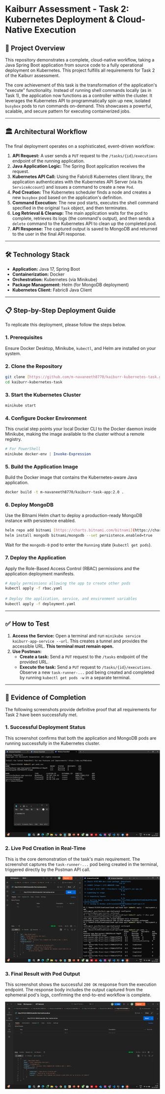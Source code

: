 # Kaiburr Assessment - Task 2: Kubernetes Deployment & Cloud-Native Execution

## 🚀 Project Overview

This repository demonstrates a complete, cloud-native workflow, taking a Java Spring Boot application from source code to a fully operational deployment on Kubernetes. This project fulfills all requirements for Task 2 of the Kaiburr assessment.

The core achievement of this task is the transformation of the application's "execute" functionality. Instead of running shell commands locally (as in Task 1), the application now functions as a controller within the cluster. It leverages the Kubernetes API to programmatically spin up new, isolated `busybox` pods to run commands on-demand. This showcases a powerful, scalable, and secure pattern for executing containerized jobs.

---

## 🏛️ Architectural Workflow

The final deployment operates on a sophisticated, event-driven workflow:

1.  **API Request:** A user sends a `PUT` request to the `/tasks/{id}/executions` endpoint of the running application.
2.  **Java Application Logic:** The Spring Boot application receives the request.
3.  **Kubernetes API Call:** Using the Fabric8 Kubernetes client library, the application authenticates with the Kubernetes API Server (via its `ServiceAccount`) and issues a command to create a new `Pod`.
4.  **Pod Creation:** The Kubernetes scheduler finds a node and creates a new `busybox` pod based on the application's definition.
5.  **Command Execution:** The new pod starts, executes the shell command specified in the original `Task` object, and then terminates.
6.  **Log Retrieval & Cleanup:** The main application waits for the pod to complete, retrieves its logs (the command's output), and then sends a `delete` command to the Kubernetes API to clean up the completed pod.
7.  **API Response:** The captured output is saved to MongoDB and returned to the user in the final API response.

---

## 🛠️ Technology Stack

* **Application:** Java 17, Spring Boot
* **Containerization:** Docker
* **Orchestration:** Kubernetes (via Minikube)
* **Package Management:** Helm (for MongoDB deployment)
* **Kubernetes Client:** Fabric8 Java Client

---

## 📋 Step-by-Step Deployment Guide

To replicate this deployment, please follow the steps below.

### 1. Prerequisites
Ensure Docker Desktop, Minikube, `kubectl`, and Helm are installed on your system.

### 2. Clone the Repository
```bash
git clone [https://github.com/m-navaneeth8770/kaiburr-kubernetes-task.git](https://github.com/m-navaneeth8770/kaiburr-kubernetes-task.git)
cd kaiburr-kubernetes-task
```

### 3. Start the Kubernetes Cluster
```bash
minikube start
```

### 4. Configure Docker Environment
This crucial step points your local Docker CLI to the Docker daemon inside Minikube, making the image available to the cluster without a remote registry.
```powershell
# For PowerShell
minikube docker-env | Invoke-Expression
```

### 5. Build the Application Image
Build the Docker image that contains the Kubernetes-aware Java application.
```bash
docker build -t m-navaneeth8770/kaiburr-task-app:2.0 .
```

### 6. Deploy MongoDB
Use the Bitnami Helm chart to deploy a production-ready MongoDB instance with persistence enabled.
```bash
helm repo add bitnami [https://charts.bitnami.com/bitnami](https://charts.bitnami.com/bitnami)
helm install mongodb bitnami/mongodb --set persistence.enabled=true
```
Wait for the `mongodb-0` pod to enter the `Running` state (`kubectl get pods`).

### 7. Deploy the Application
Apply the Role-Based Access Control (RBAC) permissions and the application deployment manifests.
```bash
# Apply permissions allowing the app to create other pods
kubectl apply -f rbac.yaml

# Deploy the application, service, and environment variables
kubectl apply -f deployment.yaml
```

---

## ✅ How to Test

1.  **Access the Service:** Open a terminal and run `minikube service kaiburr-app-service --url`. This creates a tunnel and provides the accessible URL. **This terminal must remain open.**
2.  **Use Postman:**
    * **Create a task:** Send a `PUT` request to the `/tasks` endpoint of the provided URL.
    * **Execute the task:** Send a `PUT` request to `/tasks/{id}/executions`. Observe a new `task-runner-...` pod being created and completed by running `kubectl get pods -w` in a separate terminal.

---

## 📸 Evidence of Completion

The following screenshots provide definitive proof that all requirements for Task 2 have been successfully met.

### 1. Successful Deployment Status
This screenshot confirms that both the application and MongoDB pods are running successfully in the Kubernetes cluster.

![Deployment Status](screenshots/1-status.png)

### 2. Live Pod Creation in Real-Time
This is the core demonstration of the task's main requirement. The screenshot captures the `task-runner-...` pod being created in the terminal, triggered directly by the Postman API call.

![Live Pod Creation](screenshots/2-live-creation.png)

### 3. Final Result with Pod Output
This screenshot shows the successful `200 OK` response from the execution endpoint. The response body includes the output captured from the ephemeral pod's logs, confirming the end-to-end workflow is complete.

![Execution Result](screenshots/3-final-result.png)
